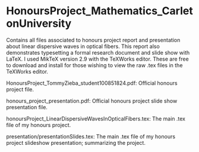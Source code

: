 # HonoursProject_Mathematics_CarletonUniversity

Contains all files associated to honours project report and presentation about linear dispersive waves in optical fibers. This report also demonstrates typesetting a formal research document and slide show with LaTeX. I used MikTeX version 2.9 with the TeXWorks editor. These are free to download and install for those wishing to view the raw .tex files in the TeXWorks editor.

HonoursProject_TommyZieba_student100851824.pdf: Official honours project file.

honours_project_presentation.pdf: Official honours project slide show presentation file.

honoursProject_LinearDispersiveWavesInOpticalFibers.tex: The main .tex file of my honours project.

presentation/presentationSlides.tex: The main .tex file of my honours project slideshow presentation; summarizing the project.
